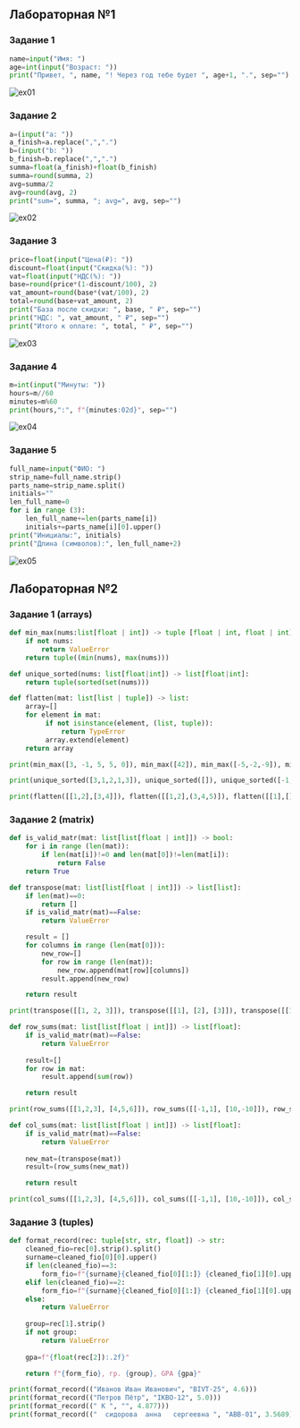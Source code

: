 ## Лабораторная №1

### Задание 1
```python
name=input("Имя: ") 
age=int(input("Возраст: ")) 
print("Привет, ", name, "! Через год тебе будет ", age+1, ".", sep="")
```
![ex01](https://github.com/user-attachments/assets/ecebae4d-c888-4c35-8e54-02ee1a0388e5)

### Задание 2
```python
a=(input("a: "))
a_finish=a.replace(",",".")
b=(input("b: "))
b_finish=b.replace(",",".")
summa=float(a_finish)+float(b_finish)
summa=round(summa, 2)
avg=summa/2
avg=round(avg, 2)
print("sum=", summa, "; avg=", avg, sep="")
```
![ex02](https://github.com/user-attachments/assets/e03fb6f6-355e-4fd4-83ee-e581e580dec7)

### Задание 3
```python
price=float(input("Цена(₽): "))
discount=float(input("Скидка(%): "))
vat=float(input("НДС(%): "))
base=round(price*(1-discount/100), 2)
vat_amount=round(base*(vat/100), 2)
total=round(base+vat_amount, 2)
print("База после скидки: ", base, " ₽", sep="")
print("НДС: ", vat_amount, " ₽", sep="")
print("Итого к оплате: ", total, " ₽", sep="")
```
![ex03](https://github.com/user-attachments/assets/51ea0f82-64bf-4c4f-87f2-ec1157fb4927)

### Задание 4
```python
m=int(input("Минуты: "))
hours=m//60
minutes=m%60
print(hours,":", f"{minutes:02d}", sep="")
```
![ex04](https://github.com/user-attachments/assets/ba6553c5-6833-42b5-bdad-9f450d860cb7)

### Задание 5
```python
full_name=input("ФИО: ")
strip_name=full_name.strip()
parts_name=strip_name.split()
initials=""
len_full_name=0
for i in range (3):
    len_full_name+=len(parts_name[i])
    initials+=parts_name[i][0].upper()
print("Инициалы:", initials)
print("Длина (символов):", len_full_name+2)
```
![ex05](https://github.com/user-attachments/assets/6e9bacbb-c4a1-4ba2-bdd9-e3f6565d81d2)



## Лабораторная №2
### Задание 1 (arrays)
```python
def min_max(nums:list[float | int]) -> tuple [float | int, float | int]:
    if not nums: 
        return ValueError 
    return tuple((min(nums), max(nums)))

def unique_sorted(nums: list[float|int]) -> list[float|int]:
    return tuple(sorted(set(nums)))

def flatten(mat: list[list | tuple]) -> list:
    array=[]
    for element in mat:
         if not isinstance(element, (list, tuple)):
             return TypeError
         array.extend(element)
    return array

print(min_max([3, -1, 5, 5, 0]), min_max([42]), min_max([-5,-2,-9]), min_max([]), min_max([1.5,2,2.0,-3.1])) #Тест-кейсы min_max

print(unique_sorted([3,1,2,1,3]), unique_sorted([]), unique_sorted([-1,-1,0,2,2]), unique_sorted([1.0, 1, 2.5, 2.5, 0])) #Тест-кейсы unique_sorted

print(flatten([[1,2],[3,4]]), flatten([[1,2],(3,4,5)]), flatten([[1],[],[2,3]]), flatten([[1,2],"ab"])) #Тест-кейс flatten
```

### Задание 2 (matrix)
```python
def is_valid_matr(mat: list[list[float | int]]) -> bool:
    for i in range (len(mat)):
        if len(mat[i])!=0 and len(mat[0])!=len(mat[i]):
            return False
    return True 

def transpose(mat: list[list[float | int]]) -> list[list]:
    if len(mat)==0:
        return []
    if is_valid_matr(mat)==False:
        return ValueError

    result = []
    for columns in range (len(mat[0])):
        new_row=[]
        for row in range (len(mat)):
            new_row.append(mat[row][columns])
        result.append(new_row)

    return result 

print(transpose([[1, 2, 3]]), transpose([[1], [2], [3]]), transpose([[1, 2], [3,4]]), transpose([]), transpose([[1, 2], [3]])) #Тест-кейс transpose

def row_sums(mat: list[list[float | int]]) -> list[float]:
    if is_valid_matr(mat)==False:
        return ValueError
    
    result=[]
    for row in mat:
        result.append(sum(row))

    return result

print(row_sums([[1,2,3], [4,5,6]]), row_sums([[-1,1], [10,-10]]), row_sums([[0,0], [0,0]]), row_sums([[1,2], [3]])) #Тест-кейс row_sums

def col_sums(mat: list[list[float | int]]) -> list[float]:
    if is_valid_matr(mat)==False:
        return ValueError
    
    new_mat=(transpose(mat))
    result=(row_sums(new_mat))

    return result

print(col_sums([[1,2,3], [4,5,6]]), col_sums([[-1,1], [10,-10]]), col_sums([[0,0], [0,0]]), col_sums([[1,2], [3]])) #Тест-кейс col_sums
```

### Задание 3 (tuples)
```python
def format_record(rec: tuple[str, str, float]) -> str:
    cleaned_fio=rec[0].strip().split()
    surname=cleaned_fio[0][0].upper()
    if len(cleaned_fio)==3:
        form_fio=f"{surname}{cleaned_fio[0][1:]} {cleaned_fio[1][0].upper()}.{cleaned_fio[2][0].upper()}."
    elif len(cleaned_fio)==2:
        form_fio=f"{surname}{cleaned_fio[0][1:]} {cleaned_fio[1][0].upper()}."
    else:
        return ValueError
    
    group=rec[1].strip()
    if not group:
        return ValueError
    
    gpa=f"{float(rec[2]):.2f}"

    return f"{form_fio}, гр. {group}, GPA {gpa}"

print(format_record(("Иванов Иван Иванович", "BIVT-25", 4.6)))
print(format_record(("Петров Пётр", "IKBO-12", 5.0)))
print(format_record((" К ", "", 4.877)))
print(format_record(("  сидорова  анна   сергеевна ", "ABB-01", 3.5689)))
```
